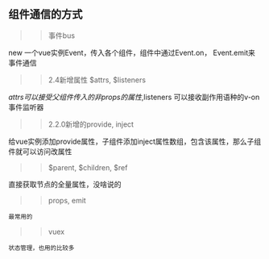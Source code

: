 ## 组件通信的方式

>> 事件bus

new 一个vue实例Event，传入各个组件，组件中通过Event.on， Event.emit来事件通信

>> 2.4新增属性 $attrs, $listeners

$attrs可以接受父组件传入的非props的属性,$listeners 可以接收副作用语种的v-on事件监听器

>> 2.2.0新增的provide,  inject

给vue实例添加provide属性，子组件添加inject属性数组，包含该属性，那么子组件就可以访问改属性

>> $parent, $children, $ref

直接获取节点的全量属性，没啥说的

>> props, emit

    最常用的

>> vuex
 
    状态管理，也用的比较多
